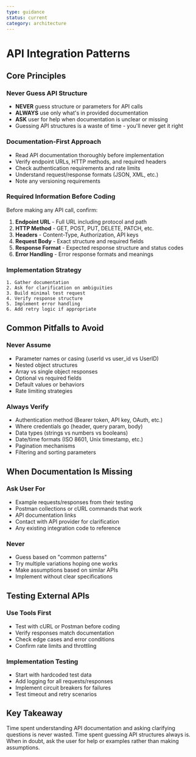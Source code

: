 ```yaml
---
type: guidance
status: current
category: architecture
---
```


# API Integration Patterns

## Core Principles

### Never Guess API Structure
- **NEVER** guess structure or parameters for API calls
- **ALWAYS** use only what's in provided documentation
- **ASK** user for help when documentation is unclear or missing
- Guessing API structures is a waste of time - you'll never get it right

### Documentation-First Approach
- Read API documentation thoroughly before implementation
- Verify endpoint URLs, HTTP methods, and required headers
- Check authentication requirements and rate limits
- Understand request/response formats (JSON, XML, etc.)
- Note any versioning requirements

### Required Information Before Coding
Before making any API call, confirm:
1. **Endpoint URL** - Full URL including protocol and path
2. **HTTP Method** - GET, POST, PUT, DELETE, PATCH, etc.
3. **Headers** - Content-Type, Authorization, API keys
4. **Request Body** - Exact structure and required fields
5. **Response Format** - Expected response structure and status codes
6. **Error Handling** - Error response formats and meanings

### Implementation Strategy
```
1. Gather documentation
2. Ask for clarification on ambiguities
3. Build minimal test request
4. Verify response structure
5. Implement error handling
6. Add retry logic if appropriate
```

## Common Pitfalls to Avoid

### Never Assume
- Parameter names or casing (userId vs user_id vs UserID)
- Nested object structures
- Array vs single object responses
- Optional vs required fields
- Default values or behaviors
- Rate limiting strategies

### Always Verify
- Authentication method (Bearer token, API key, OAuth, etc.)
- Where credentials go (header, query param, body)
- Data types (strings vs numbers vs booleans)
- Date/time formats (ISO 8601, Unix timestamp, etc.)
- Pagination mechanisms
- Filtering and sorting parameters

## When Documentation Is Missing

### Ask User For
- Example requests/responses from their testing
- Postman collections or cURL commands that work
- API documentation links
- Contact with API provider for clarification
- Any existing integration code to reference

### Never
- Guess based on "common patterns"
- Try multiple variations hoping one works
- Make assumptions based on similar APIs
- Implement without clear specifications

## Testing External APIs

### Use Tools First
- Test with cURL or Postman before coding
- Verify responses match documentation
- Check edge cases and error conditions
- Confirm rate limits and throttling

### Implementation Testing
- Start with hardcoded test data
- Add logging for all requests/responses
- Implement circuit breakers for failures
- Test timeout and retry scenarios

## Key Takeaway
Time spent understanding API documentation and asking clarifying questions is never wasted. Time spent guessing API structures always is. When in doubt, ask the user for help or examples rather than making assumptions.